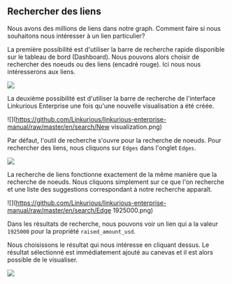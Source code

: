## Rechercher des liens

Nous avons des millions de liens dans notre graph. Comment faire si nous souhaitons nous intéresser à un lien particulier?

La première possibilité est d'utiliser la barre de recherche rapide disponible sur le tableau de bord (Dashboard). Nous pouvons alors choisir de rechercher des noeuds ou des liens (encadré rouge). Ici nous nous intéresserons aux liens.


![](https://github.com/Linkurious/linkurious-enterprise-manual/raw/master/en/search/QS.png)

La deuxième possibilité est d'utiliser la barre de recherche de l'interface Linkurious Enterprise une fois qu'une nouvelle visualisation a été créée.

![](https://github.com/Linkurious/linkurious-enterprise-manual/raw/master/en/search/New visualization.png)


Par défaut, l'outil de recherche s'ouvre pour la recherche de noeuds. Pour rechercher des liens, nous cliquons sur ```Edges``` dans l'onglet ```Edges```.

![](https://github.com/Linkurious/linkurious-enterprise-manual/raw/master/en/search/Find_Edges.png)

La recherche de liens fonctionne exactement de la même manière que la recherche de noeuds.
Nous cliquons simplement sur ce que l'on recherche et une liste des suggestions correspondant à notre recherche apparaît.

![](https://github.com/Linkurious/linkurious-enterprise-manual/raw/master/en/search/Edge 1925000.png)

Dans les résultats de recherche, nous pouvons voir un lien qui a la valeur  ```1925000``` pour la propriété ```raised_amount_usd```.

Nous choisissons le résultat qui nous intéresse en cliquant dessus. Le résultat sélectionné est immédiatement ajouté au canevas et il est alors possible de le visualiser.

![](https://github.com/Linkurious/linkurious-enterprise-manual/raw/master/en/search/Example_Edge.png)

